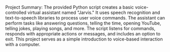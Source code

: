 Project Summary: 
    The provided Python script creates a basic voice-controlled virtual assistant named "Jarvis." It uses speech recognition and text-to-speech libraries to process user voice commands. The assistant can perform tasks like answering questions, telling the time, opening YouTube, telling jokes, playing songs, and more. The script listens for commands, responds with appropriate actions or messages, and includes an option to exit. This project serves as a simple introduction to voice-based interaction with a computer.
